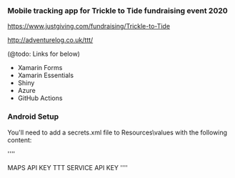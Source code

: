 ### Mobile tracking app for Trickle to Tide fundraising event 2020

https://www.justgiving.com/fundraising/Trickle-to-Tide

http://adventurelog.co.uk/ttt/


(@todo: Links for below)

- Xamarin Forms
- Xamarin Essentials 
- Shiny
- Azure
- GitHub Actions


### Android Setup

You'll need to add a secrets.xml file to Resources\values with the following content:

''''
<?xml version="1.0" encoding="utf-8" ?>
<resources>
  <string name="api_key_google_maps">MAPS API KEY</string>
  <string name="api_key_ttt">TTT SERVICE API KEY</string>
</resources>
''''